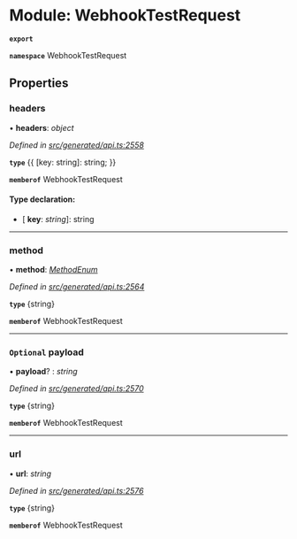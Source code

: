 # Module: WebhookTestRequest

**`export`** 

**`namespace`** WebhookTestRequest

## Properties

###  headers

• **headers**: *object*

*Defined in [src/generated/api.ts:2558](https://github.com/mailslurp/mailslurp-client-ts-js/blob/c5d4ad1/src/generated/api.ts#L2558)*

**`type`** {{ [key: string]: string; }}

**`memberof`** WebhookTestRequest

#### Type declaration:

* \[ **key**: *string*\]: string

___

###  method

• **method**: *[MethodEnum](../enums/_generated_api_.webhooktestrequest.methodenum.md)*

*Defined in [src/generated/api.ts:2564](https://github.com/mailslurp/mailslurp-client-ts-js/blob/c5d4ad1/src/generated/api.ts#L2564)*

**`type`** {string}

**`memberof`** WebhookTestRequest

___

### `Optional` payload

• **payload**? : *string*

*Defined in [src/generated/api.ts:2570](https://github.com/mailslurp/mailslurp-client-ts-js/blob/c5d4ad1/src/generated/api.ts#L2570)*

**`type`** {string}

**`memberof`** WebhookTestRequest

___

###  url

• **url**: *string*

*Defined in [src/generated/api.ts:2576](https://github.com/mailslurp/mailslurp-client-ts-js/blob/c5d4ad1/src/generated/api.ts#L2576)*

**`type`** {string}

**`memberof`** WebhookTestRequest
